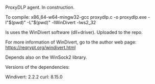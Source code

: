 ProxyDLP agent. In construction.

To compile: x86_64-w64-mingw32-gcc proxydlp.c -o proxydlp.exe -I"$(pwd)" -L"$(pwd)" -lWinDivert -lws2_32

Is uses the WinDivert software (dll+driver). Uploaded to the repo.

For more information of WinDivert, go to the author web page: https://reqrypt.org/windivert.html

Depends also on the WinSock2 library.

Versions of the dependencies:

Windivert: 2.2.2
curl: 8.15.0